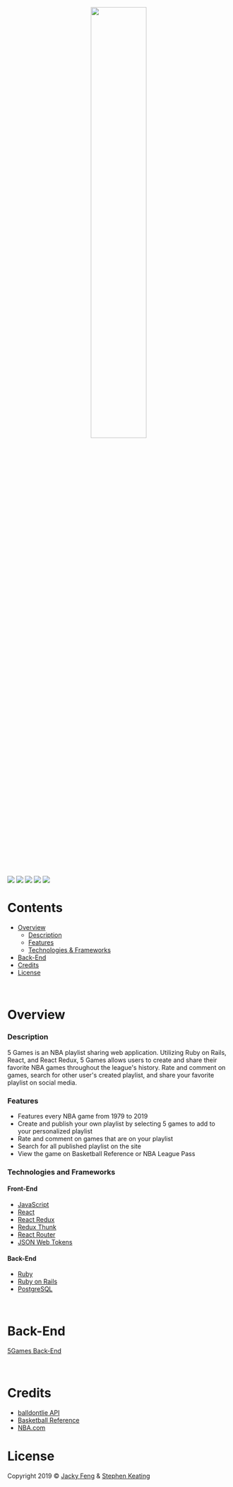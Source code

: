 <p align="center"><img width=50% src="https://i.imgur.com/6Ky5MZE.png"></p>
<p>
  <img align="center" src="https://img.shields.io/badge/PostgreSQL-12.1-336791">
  <img align="center" src="https://img.shields.io/badge/React-16.12.0-61DAFB">
  <img align="center" src="https://img.shields.io/badge/React Redux-7.1.3-764ABC">
  <img align="center" src="https://img.shields.io/badge/Ruby-2.6.1-CC342D">
  <img align="center" src="https://img.shields.io/badge/Ruby%20On%20Rails-6.0.1-cc0600">
</p>

# Contents
- [Overview](#overview)
  - [Description](#description)
  - [Features](#features)
  - [Technologies & Frameworks](#technologies-and-frameworks)
- [Back-End](#back-end)
- [Credits](#credits)
- [License](#license)

&nbsp;

# Overview
  ### Description
  5 Games is an NBA playlist sharing web application. Utilizing Ruby on Rails, React, and React Redux, 5 Games allows users to create and share their favorite NBA games throughout the league's history. Rate and comment on games, search for other user's created playlist, and share your favorite playlist on social media.
  
  ### Features
  - Features every NBA game from 1979 to 2019
  - Create and publish your own playlist by selecting 5 games to add to your personalized playlist
  - Rate and comment on games that are on your playlist
  - Search for all published playlist on the site
  - View the game on Basketball Reference or NBA League Pass
    
  ### Technologies and Frameworks
  #### Front-End
  - [JavaScript](https://developer.mozilla.org/en-US/docs/Web/JavaScript)
  - [React](https://reactjs.org/)
  - [React Redux](https://react-redux.js.org/)
  - [Redux Thunk](https://github.com/reduxjs/redux-thunk)
  - [React Router](https://reacttraining.com/react-router/)
  - [JSON Web Tokens](https://jwt.io/)
  
  #### Back-End
  - [Ruby](https://www.ruby-lang.org/en/)
  - [Ruby on Rails](https://rubyonrails.org/)
  - [PostgreSQL](https://www.postgresql.org/)

&nbsp;
 
# Back-End
[5Games Back-End](https://github.com/5-Games/5GamesBE)

&nbsp;

# Credits
  - [balldontlie API](https://www.balldontlie.io/)
  - [Basketball Reference](https://www.basketball-reference.com/)
  - [NBA.com](https://www.nba.com/)


# License

Copyright 2019 © [Jacky Feng](https://github.com/jfeng530) & [Stephen Keating](https://github.com/stephenkeating)

